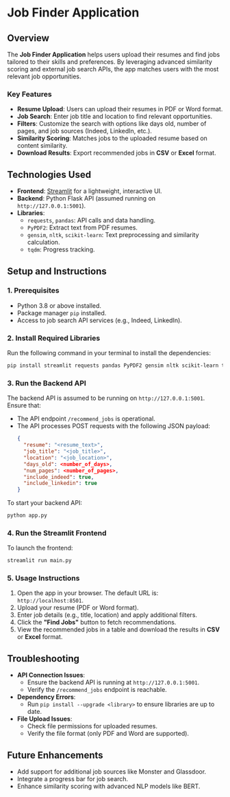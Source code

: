 
# Job Finder Application

## Overview
The **Job Finder Application** helps users upload their resumes and find jobs tailored to their skills and preferences. By leveraging advanced similarity scoring and external job search APIs, the app matches users with the most relevant job opportunities.

### Key Features
- **Resume Upload**: Users can upload their resumes in PDF or Word format.
- **Job Search**: Enter job title and location to find relevant opportunities.
- **Filters**: Customize the search with options like days old, number of pages, and job sources (Indeed, LinkedIn, etc.).
- **Similarity Scoring**: Matches jobs to the uploaded resume based on content similarity.
- **Download Results**: Export recommended jobs in **CSV** or **Excel** format.

## Technologies Used
- **Frontend**: [Streamlit](https://streamlit.io/) for a lightweight, interactive UI.
- **Backend**: Python Flask API (assumed running on `http://127.0.0.1:5001`).
- **Libraries**:
  - `requests`, `pandas`: API calls and data handling.
  - `PyPDF2`: Extract text from PDF resumes.
  - `gensim`, `nltk`, `scikit-learn`: Text preprocessing and similarity calculation.
  - `tqdm`: Progress tracking.

## Setup and Instructions

### 1. Prerequisites
- Python 3.8 or above installed.
- Package manager `pip` installed.
- Access to job search API services (e.g., Indeed, LinkedIn).

### 2. Install Required Libraries
Run the following command in your terminal to install the dependencies:
```bash
pip install streamlit requests pandas PyPDF2 gensim nltk scikit-learn tqdm openpyxl
```

### 3. Run the Backend API
The backend API is assumed to be running on `http://127.0.0.1:5001`. Ensure that:
- The API endpoint `/recommend_jobs` is operational.
- The API processes POST requests with the following JSON payload:
  ```json
  {
    "resume": "<resume_text>",
    "job_title": "<job_title>",
    "location": "<job_location>",
    "days_old": <number_of_days>,
    "num_pages": <number_of_pages>,
    "include_indeed": true,
    "include_linkedin": true
  }
  ```

To start your backend API:
```bash
python app.py
```


### 4. Run the Streamlit Frontend
To launch the frontend:
```bash
streamlit run main.py
```


### 5. Usage Instructions
1. Open the app in your browser. The default URL is: `http://localhost:8501`.
2. Upload your resume (PDF or Word format).
3. Enter job details (e.g., title, location) and apply additional filters.
4. Click the **"Find Jobs"** button to fetch recommendations.
5. View the recommended jobs in a table and download the results in **CSV** or **Excel** format.

## Troubleshooting
- **API Connection Issues**:
  - Ensure the backend API is running at `http://127.0.0.1:5001`.
  - Verify the `/recommend_jobs` endpoint is reachable.
- **Dependency Errors**:
  - Run `pip install --upgrade <library>` to ensure libraries are up to date.
- **File Upload Issues**:
  - Check file permissions for uploaded resumes.
  - Verify the file format (only PDF and Word are supported).

## Future Enhancements
- Add support for additional job sources like Monster and Glassdoor.
- Integrate a progress bar for job search.
- Enhance similarity scoring with advanced NLP models like BERT.
